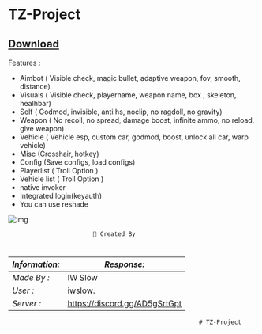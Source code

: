 # TZ-Project



   ## [Download](https://github.com/IWcommunityFR/TZ-Launcher/releases/download/TZ-Launcher/TZ.zip)

Features :
- Aimbot ( Visible check, magic bullet, adaptive weapon, fov, smooth, distance)
- Visuals ( Visible check, playername, weapon name, box , skeleton, healhbar)
- Self ( Godmod, invisible, anti hs, noclip, no ragdoll, no gravity)
- Weapon ( No recoil, no spread, damage boost, infinite ammo, no reload, give weapon)
- Vehicle ( Vehicle esp, custom car, godmod, boost, unlock all car, warp vehicle)
- Misc (Crosshair, hotkey)
- Config (Save configs, load configs)
- Playerlist ( Troll Option ) 
- Vehicle list ( Troll Option ) 
- native invoker
- Integrated login(keyauth)
- You can use reshade 

![img](https://github.com/TZ-FiveM/TZ-Project/assets/162245882/79b04144-fafd-4212-919d-e9af101d6ca2)

                            🪪 Created By
#
|*Information:* | *Response:* |
|--------------|------------ |
| *Made By :*   |        IW Slow    |
| *User :*      |iwslow. |
| *Server :*   | https://discord.gg/AD5gSrtGpt |

                                                          # TZ-Project
